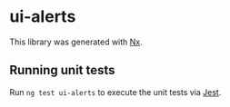 # ui-alerts

This library was generated with [Nx](https://nx.dev).

## Running unit tests

Run `ng test ui-alerts` to execute the unit tests via [Jest](https://jestjs.io).
